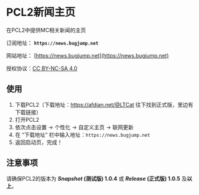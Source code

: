 # PCL2新闻主页

在PCL2中提供MC相关新闻的主页

订阅地址： **`https://news.bugjump.net`**

网站地址： [https://news.bugjump.net](https://news.bugjump.net)

授权协议：[CC BY-NC-SA 4.0](https://creativecommons.org/licenses/by-nc-sa/4.0/)

## 使用

1. 下载PCL2（下载地址：<https://afdian.net/@LTCat> 往下找到正式版，里边有下载链接）
2. 打开PCL2
3. 依次点击设置 -> 个性化 -> 自定义主页 -> 联网更新
4. 在 “下载地址” 栏中输入地址：`https://news.bugjump.net`
5. 返回启动页，完成！

## 注意事项

请确保PCL2的版本为 ***Snapshot* (测试版) 1.0.4** 或 ***Release* (正式版) 1.0.5** 及**以上**。
